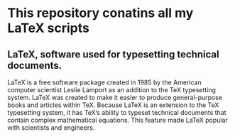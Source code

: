 # This repository conatins all my LaTeX scripts

## LaTeX, software used for typesetting technical documents. <br>
LaTeX is a free software package created in 1985 by the American computer scientist Leslie Lamport as an addition to the TeX typesetting system. 
LaTeX was created to make it easier to produce general-purpose books and articles within TeX. 
Because LaTeX is an extension to the TeX typesetting system, it has TeX’s ability to typeset technical documents that contain complex mathematical equations. 
This feature made LaTeX popular with scientists and engineers.
